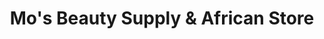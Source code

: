 ---
title: "Mo's Beauty Supply & African Store"
url: /oshkosh/mos-beauty-supply-and-african-store/
shop: beauty
---